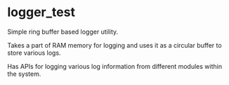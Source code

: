 # logger_test
Simple ring buffer based logger utility.

Takes a part of RAM memory for logging and uses it as a circular buffer to store various logs.

Has APIs for logging various log information from different modules within the system.
